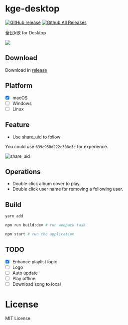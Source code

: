 # kge-desktop

[![GitHub release](https://img.shields.io/github/release/djyde/kge-desktop.svg)](https://github.com/djyde/kge-desktop/releases)
[![Github All Releases](https://img.shields.io/github/downloads/djyde/kge-desktop/total.svg)](https://github.com/djyde/kge-desktop)

全民k歌 for Desktop

![](https://cloud.githubusercontent.com/assets/914329/24034646/1f92b658-0b2d-11e7-8dd5-2803b36fe3cf.png)

## Download

Download in [release](https://github.com/djyde/kge-desktop/releases)

## Platform

- [x] macOS
- [ ] Windows
- [ ] Linux

## Feature

- Use share_uid to follow

You could use `639c958d222c308e3c` for experience.

![share_uid](https://ws2.sinaimg.cn/large/62580dd9gy1fdz7knet4sj20tg02ujru.jpg)

## Operations

- Double click album cover to play.
- Double click user name for removing a following user.

## Build

```bash
yarn add

npm run build:dev # run webpack task

npm start # run the application
```

## TODO

- [x] Enhance playlist logic
- [ ] Logo
- [ ] Auto update
- [ ] Play offline
- [ ] Download song to local

# License

MIT License